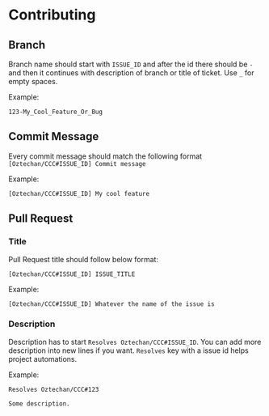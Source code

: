 # Contributing

## Branch

Branch name should start with `ISSUE_ID` and after the id there should be `-` and then it continues with description of branch or title of ticket. Use `_` for empty spaces.

Example:

```
123-My_Cool_Feature_Or_Bug
```

## Commit Message

Every commit message should match the following format `[Oztechan/CCC#ISSUE_ID] Commit message`

Example:

```
[Oztechan/CCC#ISSUE_ID] My cool feature
```

## Pull Request

### Title

Pull Request title should follow below format:

```
[Oztechan/CCC#ISSUE_ID] ISSUE_TITLE
```

Example:

```
[Oztechan/CCC#ISSUE_ID] Whatever the name of the issue is
```

### Description

Description has to start `Resolves Oztechan/CCC#ISSUE_ID`. You can add more description into new lines if you want. `Resolves` key with a issue id helps project automations.

Example:

```
Resolves Oztechan/CCC#123

Some description.
```
